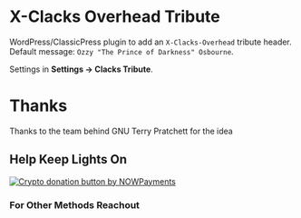 # X-Clacks Overhead Tribute

WordPress/ClassicPress plugin to add an `X-Clacks-Overhead` tribute header. Default message: `Ozzy "The Prince of Darkness" Osbourne`.

Settings in **Settings → Clacks Tribute**.

# Thanks

Thanks to the team behind GNU Terry Pratchett for the idea

## Help Keep Lights On
<a href="https://nowpayments.io/donation?api_key=58b14bc0-a62f-493c-af9f-2efe71f09b3e" target="_blank" rel="noreferrer noopener">
   <img src="https://nowpayments.io/images/embeds/donation-button-black.svg" alt="Crypto donation button by NOWPayments">
</a>

### For Other Methods Reachout
